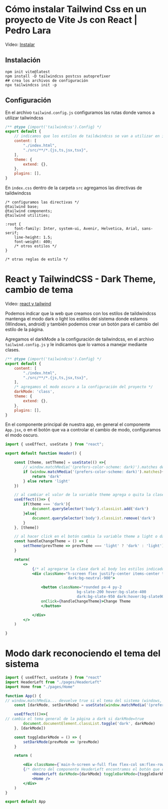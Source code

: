# Cómo instalar Tailwind Css en un proyecto de Vite Js con React | Pedro Lara



Video: [Instalar](https://www.youtube.com/watch?v=tuBirltzAAk)



## Instalación



```shellscript
npm init vite@latest
npm install -D tailwindcss postcss autoprefixer
## crea los archivos de configuración
npx tailwindcss init -p
```

## Configuración



En el archivo `tailwind.config.js` configuramos las rutas donde vamos a utilizar tailwindcss


```js
/** @type {import('tailwindcss').Config} */
export default {
	// indicamos que los estilos de taildwindcss se van a utilizar en index.html u em todos los componentes que creemos dentro del src 
	content: [
		"./index.html",
		"./src/**/*.{js,ts,jsx,tsx}",
	],
	theme: {
		extend: {},
	},
	plugins: [],
}
```

En `index.css` dentro de la carpeta `src` agregamos las directivas de taildwindcss


```tailwindcss
/* configuramos las directivas */
@tailwind base;
@tailwind components;
@tailwind utilities;

:root {
	font-family: Inter, system-ui, Avenir, Helvetica, Arial, sans-serif;
	line-height: 1.5;
	font-weight: 400;
	/* otros estilos */
}

/* otras reglas de estilo */
```

# React y TailwindCSS - Dark Theme, cambio de tema


Video: [react y tailwind](https://www.youtube.com/watch?v=_8FTL-xNz9Q)


Podemos indicar que la web que creamos con los estilos de taildwindcss mantenga el modo dark o light los estilos del sistema donde estamos (Windows, android) y también podemos crear un botón para el cambio del estilo de la página.


Agregamos el darkMode a la configuración de tailwindcss, en el archivo `tailwind.config.js` y le indicamos que lo vamos a manejar mediante clases.


```js
/** @type {import('tailwindcss').Config} */
export default {
	content: [
		"./index.html",
		"./src/**/*.{js,ts,jsx,tsx}",
	],
	/* agregamos el modo oscuro a la configuración del proyecto */
	darkMode: 'class',
	theme: {
		extend: {},
	},
	plugins: [],
}
```

En el componente principal de nuestra app, en general el componente `App.jsx`, o en el botón que va a controlar el cambio de modo, configuramos el modo oscuro.


```javascriptreact
import { useEffect, useState } from "react";

export default function Header() {

    const [theme, setTheme] = useState(() =>{
    	// window.matchMedia('(prefers-color-scheme: dark)').matches devuelve true si el esquema de colore del SO es dark
        if (window.matchMedia('(prefers-color-scheme: dark)').matches){
            return 'dark'
    	} else return 'light'
    })

    // al cambiar el valor de la variable theme agrega o quita la clase dark de body según corresponda
    useEffect(()=> {
        if(theme === 'dark'){
            document.querySelector('body').classList.add('dark')
        }else{
            document.querySelector('body').classList.remove('dark')
        }
    }, [theme])

    // al hacer click en el botón cambia la variable theme a light o dark
    const handleChangeTheme = () => {
        setTheme(prevTheme => prevTheme === 'light' ? 'dark' : 'light')
    }

    return(
    	<>
    		{/* al agregarse la clase dark al body los estilos indicados como dark:style se van a aplicar */}
    		<div className="h-screen flex justify-center items-center text-4xl
    						dark:bg-neutral-900">

    			<button className="rounded px-4 py-2
    							bg-slate-200 hover:bg-slate-400
    							dark:bg-slate-950 dark:hover:bg-slate900 dark:text-white"
                onClick={handleChangeTheme}>Change Theme
    			</button>

    		</div>
    	</>
    )

}

```

# Modo dark reconociendo el tema del sistema


```javascriptreact
import { useEffect, useState } from "react"
import HeaderLeft from "./pages/HeaderLeft"
import Home from "./pages/Home"

function App() {
// window.matchMedia... devuelve true si el tema del sistema (windows, android) es dark
	const [darkMode, setDarkMode] = useState(window.matchMedia('(prefers-color-scheme: dark)').matches)

	useEffect(()=>{
// cambia el tema general de la página a dark si darkMode=true
		document.documentElement.classList.toggle('dark', darkMode)
	}, [darkMode])

	const toggleDarkMode = () => {
		setDarkMode(prevMode => !prevMode)
	}

	return (

		<div className={`main-h-screen w-full flex flex-col sm:flex-row subpixel-antialiased ${darkMode?"bg-zinc-950":"bg-zinc-50"}`}>
		{/* dentro del componente HeaderLeft encontramos el botón que cambia el modo */}
			<HeaderLeft darkMode={darkMode} toggleDarkMode={toggleDarkMode} />
			<Home />
		</div>
	)
}

export default App

```
